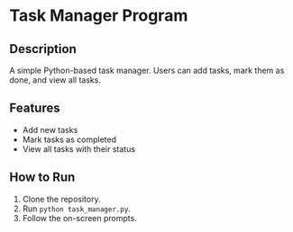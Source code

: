 # Task Manager Program

## Description
A simple Python-based task manager. Users can add tasks, mark them as done, and view all tasks.

## Features
- Add new tasks
- Mark tasks as completed
- View all tasks with their status

## How to Run
1. Clone the repository.
2. Run `python task_manager.py`.
3. Follow the on-screen prompts.
